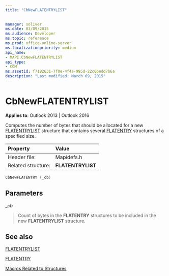 ```yaml
---
title: "CbNewFLATENTRYLIST"
 
 
manager: soliver
ms.date: 03/09/2015
ms.audience: Developer
ms.topic: reference
ms.prod: office-online-server
ms.localizationpriority: medium
api_name:
- MAPI.CbNewFLATENTRYLIST
api_type:
- COM
ms.assetid: f7182631-7f0e-4f4a-995d-22c0bedd7b6a
description: "Last modified: March 09, 2015"
---
```


# CbNewFLATENTRYLIST

  
  
**Applies to**: Outlook 2013 | Outlook 2016 
  
Computes the number of bytes that should be allocated for a new [FLATENTRYLIST](flatentrylist.md) structure that contains several [FLATENTRY](flatentry.md) structures of a specified size. 
  
|Property |Value |
|:-----|:-----|
|Header file:  <br/> |Mapidefs.h  <br/> |
|Related structure:  <br/> |**FLATENTRYLIST** <br/> |
   
```cpp
CbNewFLATENTRY (_cb)
```

## Parameters

 __cb_
  
> Count of bytes in the **FLATENTRY** structures to be included in the new **FLATENTRYLIST** structure. 
    
## See also



[FLATENTRYLIST](flatentrylist.md)
  
[FLATENTRY](flatentry.md)


[Macros Related to Structures](macros-related-to-structures.md)

